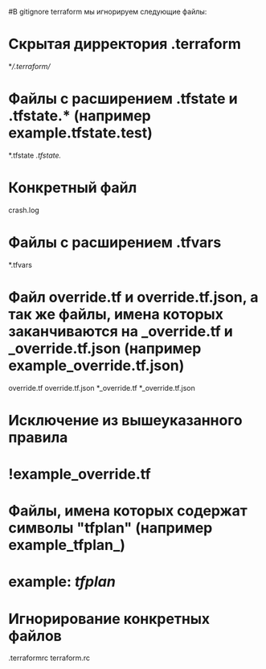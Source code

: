 #В gitignore terraform мы игнорируем следующие файлы:
# Скрытая дирректория .terraform
**/.terraform/*

# Файлы с расширением .tfstate и .tfstate.* (например example.tfstate.test)
*.tfstate
*.tfstate.*

# Конкретный файл
crash.log

# Файлы с расширением .tfvars
*.tfvars

# Файл override.tf и override.tf.json, а так же файлы, имена которых заканчиваются на _override.tf и _override.tf.json (например example_override.tf.json)
override.tf
override.tf.json
*_override.tf
*_override.tf.json

# Исключение из вышеуказанного правила
# !example_override.tf

# Файлы, имена которых содержат символы "tfplan" (например example_tfplan_)
# example: *tfplan*

# Игнорирование конкретных файлов
.terraformrc
terraform.rc

